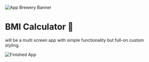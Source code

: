 ![App Brewery Banner](https://github.com/londonappbrewery/Images/blob/master/AppBreweryBanner.png)


# BMI Calculator 💪



will be a multi screen app with simple functionality but full-on custom styling. 

![Finished App](https://github.com/londonappbrewery/Images/blob/master/bmi-calc-demo.gif)


